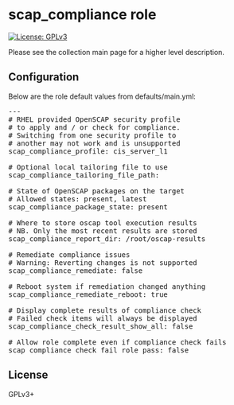 # scap_compliance role

[![License: GPLv3](https://img.shields.io/badge/license-GPLv3-brightgreen.svg)](https://www.gnu.org/licenses/gpl-3.0)

Please see the collection main page for a higher level description.

## Configuration

Below are the role default values from defaults/main.yml:

<pre>
---
# RHEL provided OpenSCAP security profile
# to apply and / or check for compliance.
# Switching from one security profile to
# another may not work and is unsupported
scap_compliance_profile: cis_server_l1

# Optional local tailoring file to use
scap_compliance_tailoring_file_path:

# State of OpenSCAP packages on the target
# Allowed states: present, latest
scap_compliance_package_state: present

# Where to store oscap tool execution results
# NB. Only the most recent results are stored
scap_compliance_report_dir: /root/oscap-results

# Remediate compliance issues
# Warning: Reverting changes is not supported
scap_compliance_remediate: false

# Reboot system if remediation changed anything
scap_compliance_remediate_reboot: true

# Display complete results of compliance check
# Failed check items will always be displayed
scap_compliance_check_result_show_all: false

# Allow role complete even if compliance check fails
scap_compliance_check_fail_role_pass: false
</pre>

## License

GPLv3+
